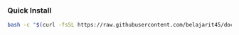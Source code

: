 ### Quick Install

```bash
bash -c "$(curl -fsSL https://raw.githubusercontent.com/belajarit45/docker-qemu-arm/main/termux-setup.sh)"
```
